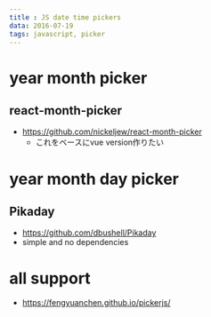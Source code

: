 ```yaml
---
title : JS date time pickers
data: 2016-07-19
tags: javascript, picker
---
```



# year month picker

## react-month-picker

+ <https://github.com/nickeljew/react-month-picker>
  + これをベースにvue version作りたい

# year month day picker

## Pikaday

+ <https://github.com/dbushell/Pikaday>
+ simple and no dependencies


# all support

+ <https://fengyuanchen.github.io/pickerjs/>
